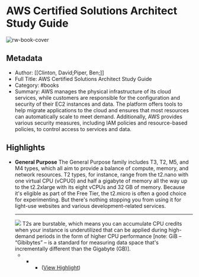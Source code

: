 # AWS Certified Solutions Architect Study Guide

![rw-book-cover](https://readwise-assets.s3.amazonaws.com/media/reader/parsed_document_assets/296073327/Ig5iOhMYGJ7TCwn57NXaMbfkSP2Zb2d4kwmFtyv47h0-cove_UlHVX5H.jpg)

## Metadata
- Author: [[Clinton, David;Piper, Ben;]]
- Full Title: AWS Certified Solutions Architect Study Guide
- Category: #books
- Summary: AWS manages the physical infrastructure of its cloud services, while customers are responsible for the configuration and security of their EC2 instances and data. The platform offers tools to help migrate applications to the cloud and ensures that most resources can automatically scale to meet demand. Additionally, AWS provides various security measures, including IAM policies and resource-based policies, to control access to services and data.

## Highlights
- **General Purpose** The General Purpose family includes T3, T2, M5, and M4 types, which all aim to provide a balance of compute, memory, and network resources. T2 types, for instance, range from the t2.nano with one virtual CPU (vCPU0) and half a gigabyte of memory all the way up to the t2.2xlarge with its eight vCPUs and 32 GB of memory. Because it's eligible as part of the Free Tier, the t2.micro is often a good choice for experimenting. But there's nothing stopping you from using it for light-use websites and various development-related services.
  * * *
  ![](https://readwise-assets.s3.amazonaws.com/media/reader/parsed_document_assets/296073327/Okf3CslYLgwtziSjiamJcu7qN6-KJJlZicuy3d6VgRw-Anote-note.png) T2s are burstable, which means you can accumulate CPU credits when your instance is underutilized that can be applied during high-demand periods in the form of higher CPU performance [note: GiB – “Gibibytes” – is a standard for measuring data space that's incrementally different than the Gigabyte (GB)].
  * * * ([View Highlight](https://read.readwise.io/read/01jsf9dkvw3yrfcpbhx66n0nr8))

